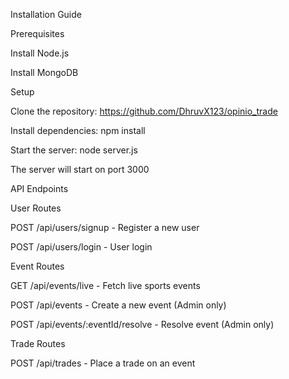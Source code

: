 Installation Guide

Prerequisites

Install Node.js

Install MongoDB

Setup

Clone the repository:
https://github.com/DhruvX123/opinio_trade

Install dependencies:
npm install

Start the server:
node server.js 

The server will start on port 3000

API Endpoints

User Routes

POST /api/users/signup - Register a new user

POST /api/users/login - User login

Event Routes

GET /api/events/live - Fetch live sports events

POST /api/events - Create a new event (Admin only)

POST /api/events/:eventId/resolve - Resolve event (Admin only)

Trade Routes

POST /api/trades - Place a trade on an event

